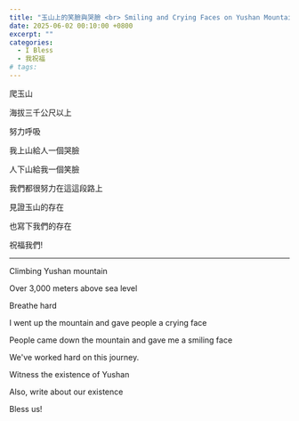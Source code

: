 ```yaml
---
title: "玉山上的笑臉與哭臉 <br> Smiling and Crying Faces on Yushan Mountain"
date: 2025-06-02 00:10:00 +0800
excerpt: ""
categories:
  - I Bless
  - 我祝福
# tags:
---
```


爬玉山

海拔三千公尺以上

努力呼吸

我上山給人一個哭臉

人下山給我一個笑臉

我們都很努力在這這段路上

見證玉山的存在

也寫下我們的存在

祝福我們!

---

Climbing Yushan mountain

Over 3,000 meters above sea level

Breathe hard

I went up the mountain and gave people a crying face

People came down the mountain and gave me a smiling face

We've worked hard on this journey.

Witness the existence of Yushan

Also, write about our existence

Bless us!

<!--
FB: 

Twitter:

-->

